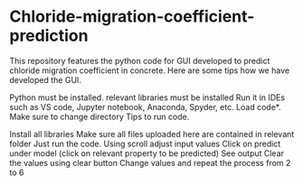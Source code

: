 # Chloride-migration-coefficient-prediction
This repository features the python code for GUI developed to predict chloride migration coefficient in concrete. Here are some tips how we have developed the GUI.

Python must be installed.
relevant libraries must be installed
Run it in IDEs such as VS code, Jupyter notebook, Anaconda, Spyder, etc.
Load code*.
Make sure to change directory
Tips to run code.

Install all libraries
Make sure all files uploaded here are contained in relevant folder
Just run the code.
Using scroll adjust input values
Click on predict under model (click on relevant property to be predicted)
See output
Clear the values using clear button
Change values and repeat the process from 2 to 6
